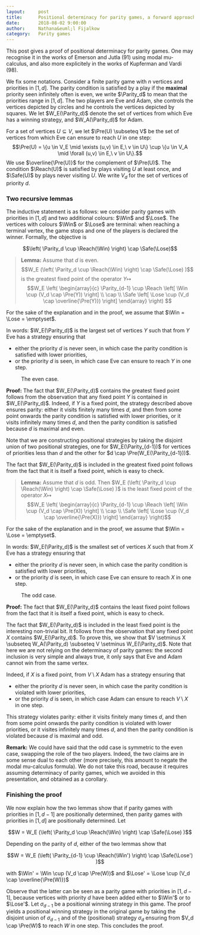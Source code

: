 ```yaml
---
layout:     post
title:      Positional determinacy for parity games, a forward approach
date:       2018-08-02 9:00:00
author:     Nathana&euml;l Fijalkow
category:   Parity games
---
```


<script type="text/x-mathjax-config">
MathJax.Hub.Config({
  TeX: {
    Macros: {
      G: "{\\mathcal{G}}",
      VE: "{V_E}",
      Parity: "{\\mathrm{Parity}}",
      Pre: "{\\mathrm{Pre}}",
      Win: "{\\mathrm{Win}}",
      Lose: "{\\mathrm{Lose}}",
      Reach: "{\\mathrm{Reach}}",
      Safe: "{\\mathrm{Safe}}",
      LFP: "{\\mathrm{LFP}}",
      GFP: "{\\mathrm{GFP}}",
      N: "{\\mathbb{N}}",
      nN: "{_{n \\in \\mathbb{N}}}",
      priority: "{\\{1,\\ldots,d\\}}",
    }
  }
});
</script>

<p class="intro"><span class="dropcap">T</span>his post gives a proof of positional determinacy for parity games.
One may recognise it in the works of Emerson and Jutla (91) using modal mu-calculus, and also more explicitely in the works of Kupferman and Vardi (98).
</p>

We fix some notations. Consider a finite parity game with $n$ vertices and priorities in $[1,d]$.
The parity condition is satisfied by a play if the **maximal** priority seen infinitely often is even,
we write $\Parity_d$ to mean that the priorities range in $[1,d]$.
The two players are Eve and Adam, she controls the vertices depicted by circles and he controls the vertices depicted by squares.
We let $W_E(\Parity_d)$ denote the set of vertices from which Eve has a winning strategy, and $W_A(\Parity_d)$ for Adam.

For a set of vertices $U \subseteq V$, we let $\Pre(U) \subseteq V$ be the set of vertices from which Eve can ensure to reach $U$ in one step:
$$\Pre(U) = \{u \in V_E \mid \exists (u,v) \in E,\ v \in U\} \cup \{u \in V_A \mid \forall (u,v) \in E,\ v \in U\}.$$
We use $\overline{\Pre(U)}$ for the complement of $\Pre(U)$.
The condition $\Reach(U)$ is satisfied by plays visiting $U$ at least once, and $\Safe(U)$ by plays never visiting $U$.
We write $V_d$ for the set of vertices of priority $d$.

### Two recursive lemmas

The inductive statement is as follows: 
we consider parity games with priorities in $[1,d]$ and two additional colours: $\Win$ and $\Lose$.
The vertices with colours $\Win$ or $\Lose$ are terminal: when reaching a terminal vertex, 
the game stops and one of the players is declared the winner.
Formally, the objective is

$$\left( \Parity_d \cup \Reach(\Win) \right) \cap \Safe(\Lose)$$

> **Lemma:** 
Assume that $d$ is even.
$$W_E (\left( \Parity_d \cup \Reach(\Win) \right) \cap \Safe(\Lose) )$$ 
is the greatest fixed point of the operator $Y \mapsto$
$$W_E \left( 
\begin{array}{c} 
\Parity_{d-1} \cup \Reach \left[ \Win \cup (V_d \cap \Pre(Y)) \right] \\
\cap \\
\Safe \left[ \Lose \cup (V_d \cap \overline{\Pre(Y)}) \right] 
\end{array} \right)
$$

For the sake of the explanation and in the proof, we assume that $\Win = \Lose = \emptyset$.

In words: 
$W_E(\Parity_d)$ is the largest set of vertices $Y$ such that from $Y$ Eve has a strategy ensuring that 
* either the priority $d$ is never seen, in which case the parity condition is satisfied with lower priorities,
* or the priority $d$ is seen, in which case Eve can ensure to reach $Y$ in one step.

<figure>
	<img src="{{ '/images/even_parity.png' | prepend: site.baseurl }}" alt=""> 
	<figcaption>The even case.</figcaption>
</figure>

**Proof:**
The fact that $W_E(\Parity_d)$ contains the greatest fixed point follows from the observation that any fixed point $Y$ is contained in $W_E(\Parity_d)$.
Indeed, if $Y$ is a fixed point, the strategy described above ensures parity: either it visits finitely many times $d$,
and then from some point onwards the parity condition is satisfied with lower priorities, or it visits infinitely many times $d$,
and then the parity condition is satisfied because $d$ is maximal and even.

Note that we are constructing positional strategies by taking the disjoint union of two positional strategies,
one for $W_E(\Parity_{d-1})$ for vertices of priorities less than $d$ and the other for $d \cap \Pre(W_E(\Parity_{d-1}))$.

The fact that $W_E(\Parity_d)$ is included in the greatest fixed point follows from the fact that it is itself a fixed point,
which is easy to check.

> **Lemma:** 
Assume that $d$ is odd.
Then $W_E (\left( \Parity_d \cup \Reach(\Win) \right) \cap \Safe(\Lose) )$ is the least fixed point of the operator $X \mapsto$
$$W_E \left( 
\begin{array}{c} 
\Parity_{d-1} \cup \Reach \left[ \Win \cup (V_d \cap \Pre(X)) \right] \\
\cap \\
\Safe \left[ \Lose \cup (V_d \cap \overline{\Pre(X)}) \right] 
\end{array} \right)$$

For the sake of the explanation and in the proof, we assume that $\Win = \Lose = \emptyset$.

In words: $W_E(\Parity_d)$ is the smallest set of vertices $X$ such that from $X$ Eve has a strategy ensuring that 
* either the priority $d$ is never seen, in which case the parity condition is satisfied with lower priorities,
* or the priority $d$ is seen, in which case Eve can ensure to reach $X$ in one step.

<figure>
	<img src="{{ '/images/odd_parity.png' | prepend: site.baseurl }}" alt=""> 
	<figcaption>The odd case.</figcaption>
</figure>

**Proof:**
The fact that $W_E(\Parity_d)$ contains the least fixed point follows from the fact that it is itself a fixed point,
which is easy to check.

The fact that $W_E(\Parity_d)$ is included in the least fixed point is the interesting non-trivial bit.
It follows from the observation that any fixed point $X$ contains $W_E(\Parity_d)$.
To prove this, we show that $V \setminus X \subseteq W_A(\Parity_d) \subseteq V \setminus W_E(\Parity_d)$.
Note that here we are not relying on the determinacy of parity games: the second inclusion is very simple and always true,
it only says that Eve and Adam cannot win from the same vertex.

Indeed, if $X$ is a fixed point, from $V \setminus X$ Adam has a strategy ensuring that
* either the priority $d$ is never seen, in which case the parity condition is violated with lower priorities,
* or the priority $d$ is seen, in which case Adam can ensure to reach $V \setminus X$ in one step.

This strategy violates parity: either it visits finitely many times $d$,
and then from some point onwards the parity condition is violated with lower priorities, 
or it visites infinitely many times $d$, and then the parity condition is violated because $d$ is maximal and odd.

**Remark:**
We could have said that the odd case is symmetric to the even case, swapping the role of the two players.
Indeed, the two claims are in some sense dual to each other (more precisely, this amount to negate the modal mu-calculus formula).
We do not take this road, because it requires assuming determinacy of parity games, which we avoided in this presentation,
and obtained as a corollary.

### Finishing the proof

We now explain how the two lemmas show that 
if parity games with priorities in $[1,d-1]$ are positionally determined,
then parity games with priorities in $[1,d]$ are positionally determined.
Let

$$W = W_E (\left( \Parity_d \cup \Reach(\Win) \right) \cap \Safe(\Lose) )$$

Depending on the parity of $d$, either of the two lemmas show that

$$W = W_E (\left( \Parity_{d-1} \cup \Reach(\Win') \right) \cap \Safe(\Lose') )$$

with $\Win' = \Win \cup (V_d \cap \Pre(W))$ and $\Lose' = \Lose \cup (V_d \cap \overline{\Pre(W)})$

Observe that the latter can be seen as a parity game with priorities in $[1,d-1]$,
because vertices with priority $d$ have been added either to $\Win'$ or to $\Lose'$.
Let $\sigma_{d-1}$ be a positional winning strategy in this game.
The proof yields a positional winning strategy in the original game by taking the disjoint union of $\sigma_{d-1}$
and of the (positional) strategy $\sigma_d$ ensuring from $V_d \cap \Pre(W)$ to reach $W$ in one step.
This concludes the proof.

<!--
### The algorithm

To be continued!

<p>We construct two recursive procedures, which take as input a parity game with priorities in $[1,p]$ 
and two additional colours: $\set{\Win,\Lose}$, and output the winning set for Eve.
The vertices with colours $\Win$ or $\Lose$ are terminal: when reaching a terminal vertex, 
the game stops and one of the players is declared the winner.
Formally, the objective is
$$\left( \Parity_p \cup \Reach(\Win) \right) \cap \Safe(\Lose)$$.
</p>

Algorithmically, we compute a non-increasing sequence of sets $Y_0 \supseteq Y_1 \supseteq \cdots$,
such that $Y_{k+1} = W_E(\Parity_{d-1}\ \cup\ \Reach(d \cap \Pre(Y_k)))$ until reaching the greatest fixed point.

For each $k$ this is indeed a recursive call: in the new game, vertices with priorities $d$ are marked terminal, and declared
winning if in $d \cap \Pre(Y_k)$, losing otherwise. So in this game the priorities are in $[1,d-1]$.

<figure>
	<img src="{{ '/images/parity_even.png' | prepend: site.baseurl }}" alt=""> 
	<figcaption>The even case</figcaption>
</figure>

Algorithmically, we compute a non-increasing sequence of sets $X_0 \subseteq X_1 \subseteq \cdots$,
such that $X_{k+1} = W_E(\Parity_{d-1} \cap \Safe(d \cap \overline{\Pre(X_k)}))$ until reaching the least fixed point.

<figure>
	<img src="{{ '/images/parity_odd.png' | prepend: site.baseurl }}" alt=""> 
	<figcaption>The odd case</figcaption>
</figure>

**Complexity:**
The algorithm above alternates greatest and least fixed point computations, in total $d$ of them.
Each of them computes subsets of the vertices, hence stabilise within at most $n$ steps.
Each step can be carried out in linear time, so we obtain a naive but good enough time complexity bound of $O(n^d)$.

### The construction of signatures

Let us fix some notations. 
* For an even priority $p$, let $Y(p)$ be the greatest fixed point computed at step $p$.
* For an odd priority $p$, let $X_0(p) \subseteq X_1(p) \subseteq \cdots \subseteq X_n(p)$ be the non-decreasing sequence of sets of vertices computed at step $p$.

We define a function $\mu : V \to [1,n]^{d/2} \cup \\{\bot\\}$.
The tuples in $[1,n]^{d/2}$ are indexed by odd priorities in $[1,d]$.
For $p$ an odd priority, let $\mu(p)(v)$ be the smallest $k$ such that $v$ is in $X_k(p)$, and $\bot$ if it belongs to none.

The function $\mu$ induces a set of orders on vertices: for $p$ an odd priority and $v,v'$ two vertices, we have $v \ge_p v'$ if
$\mu(p)(v) \ge \mu(p)(v')$. For technical convenience we also define $\ge_p$ for $p$ an even priority by $\ge_p = \ge_{p-1}$.

**Theorem:**
* $\mu(v) \neq \bot$ if, and only if, Eve wins from $v$,
* if $v \in V_E$ has priority $p$, then there exists $(v,v') \in E$ such that $v \ge_p v'$, strict if $p$ odd,
* if $v \in V_A$ has priority $p$, then for all $(v,v') \in E$ we have $v \ge_p v'$, strict if $p$ odd.

**Proof:**
The first item has already been argued in the description of the algorithm.
The other two items are easily proved, relying on two arguments:
* for $v$ of priority $p$ in $X_k(p')$ with $p' > p$, the positional winning strategy ensures to remain in $X_k(p')$,
* for $v$ of odd priority $p$ in $X_k(p)$, the positional winning strategy ensures to reach $X_{k-1}(p)$.


-->
